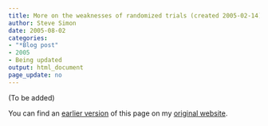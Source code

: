 ```yaml
---
title: More on the weaknesses of randomized trials (created 2005-02-14)
author: Steve Simon
date: 2005-08-02
categories:
- "*Blog post"
- 2005
- Being updated
output: html_document
page_update: no
---
```


(To be added)

<!---More--->

You can find an [earlier version][sim1] of this page on my [original website][sim2].

[sim1]: http://www.pmean.com/05/RandomizedTrials.html
[sim2]: http://www.pmean.com/original_site.html
